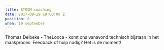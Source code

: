 ```yaml
---
title: STOOM coaching
date: 2017-09-19 19:00:00 Z
position: 8
when: 19 september
---
```


Thomas Delbeke - TheLooca - komt ons vanavond technisch bijstaan in het maakproces. 
Feedback of hulp nodig? Het is de moment!